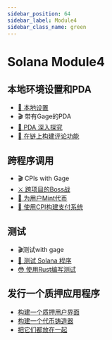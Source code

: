 ```yaml
---
sidebar_position: 64
sidebar_label: Module4
sidebar_class_name: green
---
```


# Solana Module4

## 本地环境设置和PDA

-  [👀 本地设置](./local-env-setup-and-pdas/setting-up-locally/README.md)
- 🎬 带有Gage的PDA
- [🧐 PDA 深入探究](./local-env-setup-and-pdas/pda-deep-dive/README.md)
- [💬 在链上构建评论功能](./local-env-setup-and-pdas/build-on-chain-comments/README.md)

## 跨程序调用

-  🎬 CPIs with Gage
- [⚔ 跨项目的Boss战](./cross-program-invocations/the-cross-program-boss-fight/README.md)
- [🥇 为用户Mint代币](./cross-program-invocations/mint-token-for-user/README.md)
- [💸 使用CPI构建支付系统](./cross-program-invocations/build-a-payment-system-with-cpis/README.md)

##  测试

- 🎬测试with gage
- [🧪 测试 Solana 程序](./testing/testing-solana-programs/README.md)
- [😳 使用Rust编写测试](./testing/writing-tests-in-rust/README.md)

## 发行一个质押应用程序

- [构建一个质押用户界面](./ship-a-staking-app/build-a-staking-ui/README.md)
- [构建一个代币铸造器](./ship-a-staking-app/build-a-token-minter/README.md)
- [把它们都放在一起](./ship-a-staking-app/put-it-all-together/README.md)
